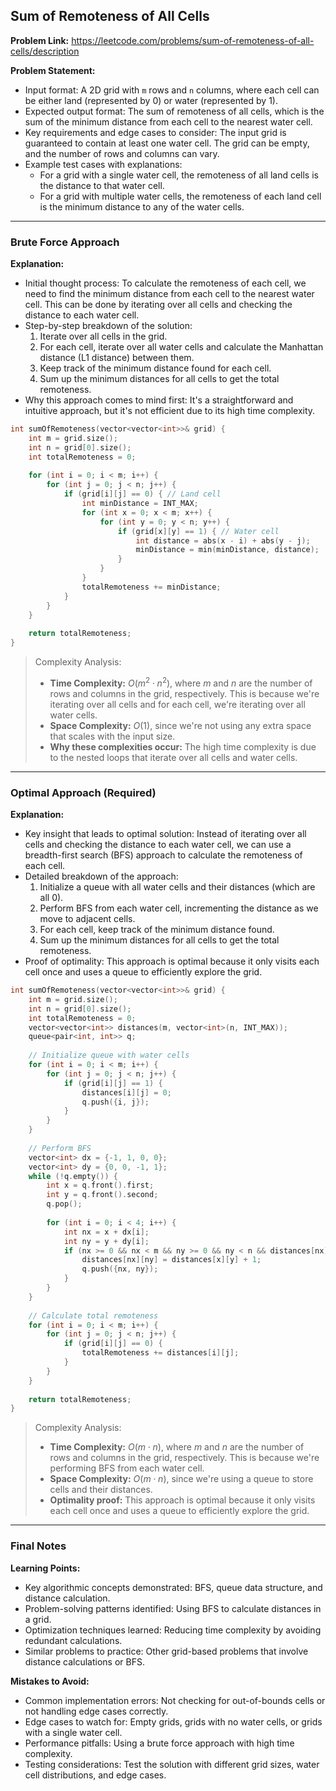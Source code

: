## Sum of Remoteness of All Cells
**Problem Link:** https://leetcode.com/problems/sum-of-remoteness-of-all-cells/description

**Problem Statement:**
- Input format: A 2D grid with `m` rows and `n` columns, where each cell can be either land (represented by 0) or water (represented by 1).
- Expected output format: The sum of remoteness of all cells, which is the sum of the minimum distance from each cell to the nearest water cell.
- Key requirements and edge cases to consider: The input grid is guaranteed to contain at least one water cell. The grid can be empty, and the number of rows and columns can vary.
- Example test cases with explanations:
  - For a grid with a single water cell, the remoteness of all land cells is the distance to that water cell.
  - For a grid with multiple water cells, the remoteness of each land cell is the minimum distance to any of the water cells.

---

### Brute Force Approach
**Explanation:**
- Initial thought process: To calculate the remoteness of each cell, we need to find the minimum distance from each cell to the nearest water cell. This can be done by iterating over all cells and checking the distance to each water cell.
- Step-by-step breakdown of the solution:
  1. Iterate over all cells in the grid.
  2. For each cell, iterate over all water cells and calculate the Manhattan distance (L1 distance) between them.
  3. Keep track of the minimum distance found for each cell.
  4. Sum up the minimum distances for all cells to get the total remoteness.
- Why this approach comes to mind first: It's a straightforward and intuitive approach, but it's not efficient due to its high time complexity.

```cpp
int sumOfRemoteness(vector<vector<int>>& grid) {
    int m = grid.size();
    int n = grid[0].size();
    int totalRemoteness = 0;
    
    for (int i = 0; i < m; i++) {
        for (int j = 0; j < n; j++) {
            if (grid[i][j] == 0) { // Land cell
                int minDistance = INT_MAX;
                for (int x = 0; x < m; x++) {
                    for (int y = 0; y < n; y++) {
                        if (grid[x][y] == 1) { // Water cell
                            int distance = abs(x - i) + abs(y - j);
                            minDistance = min(minDistance, distance);
                        }
                    }
                }
                totalRemoteness += minDistance;
            }
        }
    }
    
    return totalRemoteness;
}
```

> Complexity Analysis:
> - **Time Complexity:** $O(m^2 \cdot n^2)$, where $m$ and $n$ are the number of rows and columns in the grid, respectively. This is because we're iterating over all cells and for each cell, we're iterating over all water cells.
> - **Space Complexity:** $O(1)$, since we're not using any extra space that scales with the input size.
> - **Why these complexities occur:** The high time complexity is due to the nested loops that iterate over all cells and water cells.

---

### Optimal Approach (Required)
**Explanation:**
- Key insight that leads to optimal solution: Instead of iterating over all cells and checking the distance to each water cell, we can use a breadth-first search (BFS) approach to calculate the remoteness of each cell.
- Detailed breakdown of the approach:
  1. Initialize a queue with all water cells and their distances (which are all 0).
  2. Perform BFS from each water cell, incrementing the distance as we move to adjacent cells.
  3. For each cell, keep track of the minimum distance found.
  4. Sum up the minimum distances for all cells to get the total remoteness.
- Proof of optimality: This approach is optimal because it only visits each cell once and uses a queue to efficiently explore the grid.

```cpp
int sumOfRemoteness(vector<vector<int>>& grid) {
    int m = grid.size();
    int n = grid[0].size();
    int totalRemoteness = 0;
    vector<vector<int>> distances(m, vector<int>(n, INT_MAX));
    queue<pair<int, int>> q;
    
    // Initialize queue with water cells
    for (int i = 0; i < m; i++) {
        for (int j = 0; j < n; j++) {
            if (grid[i][j] == 1) {
                distances[i][j] = 0;
                q.push({i, j});
            }
        }
    }
    
    // Perform BFS
    vector<int> dx = {-1, 1, 0, 0};
    vector<int> dy = {0, 0, -1, 1};
    while (!q.empty()) {
        int x = q.front().first;
        int y = q.front().second;
        q.pop();
        
        for (int i = 0; i < 4; i++) {
            int nx = x + dx[i];
            int ny = y + dy[i];
            if (nx >= 0 && nx < m && ny >= 0 && ny < n && distances[nx][ny] > distances[x][y] + 1) {
                distances[nx][ny] = distances[x][y] + 1;
                q.push({nx, ny});
            }
        }
    }
    
    // Calculate total remoteness
    for (int i = 0; i < m; i++) {
        for (int j = 0; j < n; j++) {
            if (grid[i][j] == 0) {
                totalRemoteness += distances[i][j];
            }
        }
    }
    
    return totalRemoteness;
}
```

> Complexity Analysis:
> - **Time Complexity:** $O(m \cdot n)$, where $m$ and $n$ are the number of rows and columns in the grid, respectively. This is because we're performing BFS from each water cell.
> - **Space Complexity:** $O(m \cdot n)$, since we're using a queue to store cells and their distances.
> - **Optimality proof:** This approach is optimal because it only visits each cell once and uses a queue to efficiently explore the grid.

---

### Final Notes

**Learning Points:**
- Key algorithmic concepts demonstrated: BFS, queue data structure, and distance calculation.
- Problem-solving patterns identified: Using BFS to calculate distances in a grid.
- Optimization techniques learned: Reducing time complexity by avoiding redundant calculations.
- Similar problems to practice: Other grid-based problems that involve distance calculations or BFS.

**Mistakes to Avoid:**
- Common implementation errors: Not checking for out-of-bounds cells or not handling edge cases correctly.
- Edge cases to watch for: Empty grids, grids with no water cells, or grids with a single water cell.
- Performance pitfalls: Using a brute force approach with high time complexity.
- Testing considerations: Test the solution with different grid sizes, water cell distributions, and edge cases.